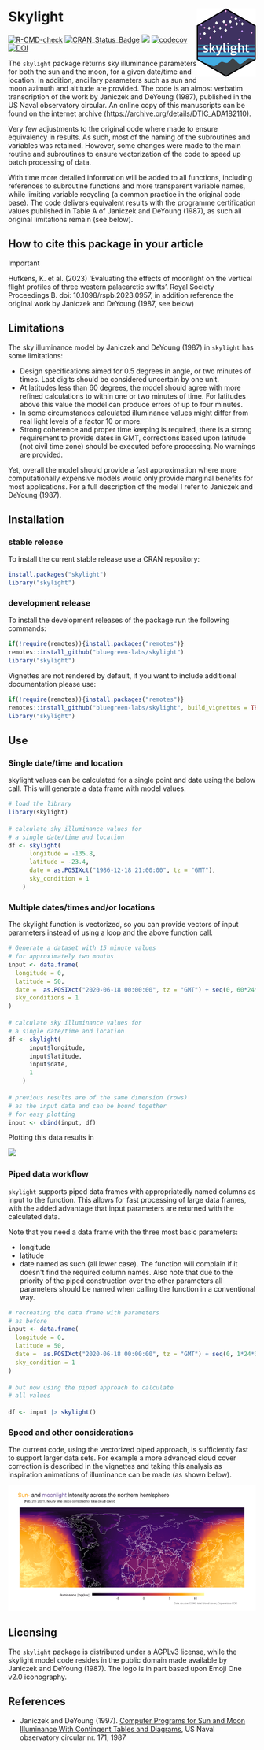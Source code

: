 # Skylight <a href='https://github.com/bluegreen-labs/skylight'><img src='logo.png' align="right" height="139" /></a>

[![R-CMD-check](https://github.com/bluegreen-labs/skylight/actions/workflows/check-package.yaml/badge.svg)](https://github.com/bluegreen-labs/skylight/actions/workflows/check-package.yaml)
[![CRAN\_Status\_Badge](https://www.r-pkg.org/badges/version/skylight)](https://cran.r-project.org/package=skylight)
[![](https://cranlogs.r-pkg.org/badges/skylight)](https://cran.r-project.org/package=skylight)
[![codecov](https://codecov.io/gh/bluegreen-labs/skylight/branch/main/graph/badge.svg?token=66IIX0HL7K)](https://app.codecov.io/gh/bluegreen-labs/skylight)
[![DOI](https://zenodo.org/badge/DOI/10.5281/zenodo.7222045.svg)](https://doi.org/10.5281/zenodo.7222045)

The `skylight` package returns sky illuminance parameters for both the sun and 
the moon, for a given date/time and location. In addition, ancillary 
parameters such as sun and moon azimuth and altitude are provided. The code is 
an almost verbatim transcription of the work by Janiczek and DeYoung (1987), 
published in the US Naval observatory circular. An online copy of this 
manuscripts can be found on the internet archive 
(<https://archive.org/details/DTIC_ADA182110>).

Very few adjustments to the original code where made to ensure equivalency in 
results. As such, most of the naming of the subroutines and variables was 
retained. However, some changes were made to the main routine and subroutines 
to ensure vectorization of the code to speed up batch processing of data. 

With time more detailed information will be added to all functions, including 
references to subroutine functions and more transparent variable names, while
limiting variable recycling (a common practice in the original code base). 
The code delivers equivalent results with the programme certification values 
published in Table A of Janiczek and DeYoung (1987), as such all original 
limitations remain (see below).

## How to cite this package in your article
> [!important]
> Hufkens, K. et al. (2023) ‘Evaluating the effects of moonlight on the vertical flight profiles of three western palaearctic swifts’. Royal Society Proceedings B. doi: 10.1098/rspb.2023.0957, in addition reference the original work by Janiczek and DeYoung (1987, see below)

## Limitations

The sky illuminance model by Janiczek and DeYoung (1987) in `skylight` has some limitations:

- Design specifications aimed for 0.5 degrees in angle, or two minutes of times. Last digits should be considered uncertain by one unit.
- At latitudes less than 60 degrees, the model should agree with more refined calculations to within one or two minutes of time. For latitudes above this value the model can produce errors of up to four minutes.
- In some circumstances calculated illuminance values might differ from real light
levels of a factor 10 or more.
- Strong coherence and proper time keeping is required, there is a strong requirement
to provide dates in GMT, corrections based upon latitude (not civil time zone) should
be executed before processing. No warnings are provided.

Yet, overall the model should provide a fast approximation where more computationally expensive models would only provide marginal benefits for most applications. 
For a full description of the model I refer to Janiczek and DeYoung (1987).

## Installation

### stable release

To install the current stable release use a CRAN repository:

```r
install.packages("skylight")
library("skylight")
```

### development release

To install the development releases of the package run the following
commands:

``` r
if(!require(remotes)){install.packages("remotes")}
remotes::install_github("bluegreen-labs/skylight")
library("skylight")
```

Vignettes are not rendered by default, if you want to include additional
documentation please use:

``` r
if(!require(remotes)){install.packages("remotes")}
remotes::install_github("bluegreen-labs/skylight", build_vignettes = TRUE)
library("skylight")
```

## Use
### Single date/time and location

skylight values can be calculated for a single point and date using the below call. This will generate a data frame with model values.

```r
# load the library
library(skylight)

# calculate sky illuminance values for
# a single date/time and location
df <- skylight(
      longitude = -135.8,
      latitude = -23.4,
      date = as.POSIXct("1986-12-18 21:00:00", tz = "GMT"),
      sky_condition = 1
    )
```

### Multiple dates/times and/or locations

The skylight function is vectorized, so you can provide vectors of input parameters instead of using a loop and the above function call.

```r
# Generate a dataset with 15 minute values
# for approximately two months
input <- data.frame(
  longitude = 0,
  latitude = 50,
  date =  as.POSIXct("2020-06-18 00:00:00", tz = "GMT") + seq(0, 60*24*3600, 900),
  sky_conditions = 1
)

# calculate sky illuminance values for
# a single date/time and location
df <- skylight(
      input$longitude,
      input$latitude,
      input$date,
      1
    )

# previous results are of the same dimension (rows)
# as the input data and can be bound together
# for easy plotting
input <- cbind(input, df)
```

Plotting this data results in 

![](https://bluegreen-labs.github.io/skylight/articles/skylight_files/figure-html/unnamed-chunk-4-1.png)

### Piped data workflow

`skylight` supports piped data frames with appropriatedly named columns as input
to the function. This allows for fast processing of large data frames, with the
added advantage that input parameters are returned with the calculated data.

Note that you need a data frame with the three most basic parameters:
- longitude
- latitude
- date
named as such (all lower case). The function will complain if it doesn't
find the required column names. Also note that due to the priority of the
piped construction over the other parameters all parameters should be named
when calling the function in a conventional way.


```r
# recreating the data frame with parameters
# as before
input <- data.frame(
  longitude = 0,
  latitude = 50,
  date =  as.POSIXct("2020-06-18 00:00:00", tz = "GMT") + seq(0, 1*24*3600, 1800),
  sky_condition = 1
)

# but now using the piped approach to calculate
# all values

df <- input |> skylight()
```

### Speed and other considerations

The current code, using the vectorized piped approach, is sufficiently fast to
support larger data sets. For example a more advanced cloud cover correction is
described in the vignettes and taking this analysis as inspiration animations
of illuminance can be made (as shown below).

![](https://raw.githubusercontent.com/bluegreen-labs/skylight/main/map.gif)


## Licensing

The `skylight` package is distributed under a AGPLv3 license, while the skylight model code resides in the public domain made available by Janiczek and DeYoung (1987). The logo is in part based upon Emoji One v2.0 iconography.

## References

- Janiczek and DeYoung (1997). [Computer Programs for Sun and
 Moon Illuminance With Contingent Tables and Diagrams](https://archive.org/details/DTIC_ADA182110),
 US Naval observatory circular nr. 171, 1987
